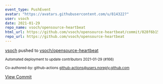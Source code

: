 ```yaml
---
event_type: PushEvent
avatar: "https://avatars.githubusercontent.com/u/814322?"
user: vsoch
date: 2021-01-29
repo_name: vsoch/opensource-heartbeat
html_url: https://github.com/vsoch/opensource-heartbeat/commit/028f6b157eac50e92c98c4bb702c69ff528dd7c6
repo_url: https://github.com/vsoch/opensource-heartbeat
---
```


<a href='https://github.com/vsoch' target='_blank'>vsoch</a> pushed to <a href='https://github.com/vsoch/opensource-heartbeat' target='_blank'>vsoch/opensource-heartbeat</a>

<small>Automated deployment to update contributors 2021-01-29 (#166)

Co-authored-by: github-actions <github-actions@users.noreply.github.com></small>

<a href='https://github.com/vsoch/opensource-heartbeat/commit/028f6b157eac50e92c98c4bb702c69ff528dd7c6' target='_blank'>View Commit</a>